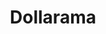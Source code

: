 ---
title: "Dollarama"
url: /saint-laurent/dollarama-boulevard-cote-vertu-ouest/
shop: variety store
---